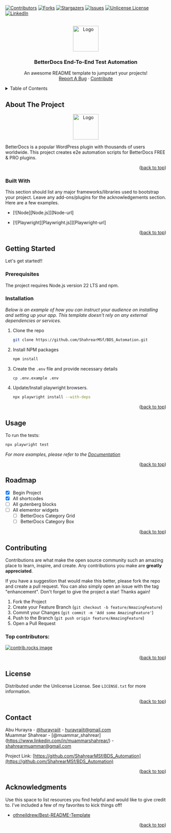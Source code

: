 <!-- Improved compatibility of back to top link: See: https://github.com/othneildrew/Best-README-Template/pull/73 -->

<a id="readme-top"></a>

<!-- PROJECT SHIELDS -->
<!--
*** I'm using markdown "reference style" links for readability.
*** Reference links are enclosed in brackets [ ] instead of parentheses ( ).
*** See the bottom of this document for the declaration of the reference variables
*** for contributors-url, forks-url, etc. This is an optional, concise syntax you may use.
*** https://www.markdownguide.org/basic-syntax/#reference-style-links
-->

[![Contributors][contributors-shield]][contributors-url]
[![Forks][forks-shield]][forks-url]
[![Stargazers][stars-shield]][stars-url]
[![Issues][issues-shield]][issues-url]
[![Unlicense License][license-shield]][license-url]
[![LinkedIn][linkedin-shield]][linkedin-url]

<!-- PROJECT LOGO -->
<br />
<div align="center">
  <a href="https://github.com/ShahrearMSf/BDS_Automation">
    <img src="https://playwright.dev/img/playwright-logo.svg" alt="Logo" width="80" height="80">
  </a>

  <h3 align="center">BetterDocs End-To-End Test Automation</h3>

  <p align="center">
    An awesome README template to jumpstart your projects!
    <!-- <br />
    <a href="https://github.com/othneildrew/Best-README-Template"><strong>Explore the docs »</strong></a>
    <br /> -->
    <br />
    <!-- <a href="https://github.com/othneildrew/Best-README-Template">View Demo</a> 
    ·-->
    <a href="https://github.com/ShahrearMSf/BDS_Automation/issues/new">Report A Bug</a>
    ·
    <a href="https://github.com/ShahrearMSf/BDS_Automation/pulls">Contribute</a>
  </p>
</div>

<!-- TABLE OF CONTENTS -->
<details>
  <summary>Table of Contents</summary>
  <ol>
    <li>
      <a href="#about-the-project">About The Project</a>
      <ul>
        <li><a href="#built-with">Built With</a></li>
      </ul>
    </li>
    <li>
      <a href="#getting-started">Getting Started</a>
      <ul>
        <li><a href="#prerequisites">Prerequisites</a></li>
        <li><a href="#installation">Installation</a></li>
      </ul>
    </li>
    <li><a href="#usage">Usage</a></li>
    <li><a href="#roadmap">Roadmap</a></li>
    <li><a href="#contributing">Contributing</a></li>
    <li><a href="#license">License</a></li>
    <li><a href="#contact">Contact</a></li>
    <li><a href="#acknowledgments">Acknowledgments</a></li>
  </ol>
</details>

<!-- ABOUT THE PROJECT -->

## About The Project

<div align="center">
<a href="https://betterdocs.co">
    <img src="https://betterdocs.co/wp-content/uploads/2023/08/Better-docs-logo-Fill.svg" alt="Logo" width="80" height="80">
  </a>
</div>

BetterDocs is a popular WordPress plugin with thousands of users worldwide. This project creates e2e automation scripts for BetterDocs FREE & PRO plugins.

<p align="right">(<a href="#readme-top">back to top</a>)</p>


### Built With

This section should list any major frameworks/libraries used to bootstrap your project. Leave any add-ons/plugins for the acknowledgements section. Here are a few examples.

* [![Node][Node.js]][Node-url]

* [![Playwright][Playwright.js]][Playwright-url]

<p align="right">(<a href="#readme-top">back to top</a>)</p>


<!-- GETTING STARTED -->
## Getting Started

Let's get started!!

### Prerequisites

The project requires Node.js version 22 LTS and npm.

### Installation

_Below is an example of how you can instruct your audience on installing and setting up your app. This template doesn't rely on any external dependencies or services._

1. Clone the repo
   ```sh
   git clone https://github.com/ShahrearMSf/BDS_Automation.git
   ```
2. Install NPM packages
   ```sh
   npm install
   ```
3. Create the `.env` file and provide necessary details
   ```sh
   cp .env.example .env
   ```
4. Update/Install playwright browsers.
   ```sh
   npx playwright install --with-deps
   ```

<p align="right">(<a href="#readme-top">back to top</a>)</p>



<!-- USAGE EXAMPLES -->
## Usage

To run the tests:

```sh
npx playwright test
```

_For more examples, please refer to the [Documentation](https://playwright.dev)_

<p align="right">(<a href="#readme-top">back to top</a>)</p>

<!-- ROADMAP -->
## Roadmap

- [x] Begin Project
- [x] All shortcodes
- [ ] All gutenberg blocks
- [ ] All elementor widgets
    - [ ] BetterDocs Category Grid
    - [ ] BetterDocs Category Box

<p align="right">(<a href="#readme-top">back to top</a>)</p>



<!-- CONTRIBUTING -->
## Contributing

Contributions are what make the open source community such an amazing place to learn, inspire, and create. Any contributions you make are **greatly appreciated**.

If you have a suggestion that would make this better, please fork the repo and create a pull request. You can also simply open an issue with the tag "enhancement".
Don't forget to give the project a star! Thanks again!

1. Fork the Project
2. Create your Feature Branch (`git checkout -b feature/AmazingFeature`)
3. Commit your Changes (`git commit -m 'Add some AmazingFeature'`)
4. Push to the Branch (`git push origin feature/AmazingFeature`)
5. Open a Pull Request

### Top contributors:

<a href="https://github.com/ShahrearMSf/BDS_Automation/graphs/contributors">
  <img src="https://contrib.rocks/image?repo=ShahrearMSf/BDS_Automation" alt="contrib.rocks image" />
</a>

<p align="right">(<a href="#readme-top">back to top</a>)</p>


<!-- LICENSE -->
## License

Distributed under the Unlicense License. See `LICENSE.txt` for more information.

<p align="right">(<a href="#readme-top">back to top</a>)</p>

<!-- CONTACT -->
## Contact

Abu Hurayra - [@hurayraiit](https://twitter.com/hurayraiit) - hurayraiit@gmail.com
<br>
Muammar Shahrear - [@muammar_shahrear] (https://www.linkedin.com/in/muammarshahrear/) - shahrearmuammar@gmail.com

Project Link: [https://github.com/ShahrearMSf/BDS_Automation](https://github.com/ShahrearMSf/BDS_Automation)

<p align="right">(<a href="#readme-top">back to top</a>)</p>


<!-- ACKNOWLEDGMENTS -->
## Acknowledgments

Use this space to list resources you find helpful and would like to give credit to. I've included a few of my favorites to kick things off!

* [othneildrew/Best-README-Template](https://github.com/othneildrew/Best-README-Template/blob/main/README.md)

<p align="right">(<a href="#readme-top">back to top</a>)</p>



<!-- MARKDOWN LINKS & IMAGES -->
<!-- https://www.markdownguide.org/basic-syntax/#reference-style-links -->
[contributors-shield]: https://img.shields.io/github/contributors/ShahrearMSf/BDS_Automation.svg?style=for-the-badge
[contributors-url]: https://github.com/ShahrearMSf/BDS_Automation/graphs/contributors
[forks-shield]: https://img.shields.io/github/forks/ShahrearMSf/BDS_Automation.svg?style=for-the-badge
[forks-url]: https://github.com/ShahrearMSf/BDS_Automation/network/members
[stars-shield]: https://img.shields.io/github/stars/ShahrearMSf/BDS_Automation.svg?style=for-the-badge
[stars-url]: https://github.com/ShahrearMSf/BDS_Automation/stargazers
[issues-shield]: https://img.shields.io/github/issues/ShahrearMSf/BDS_Automation.svg?style=for-the-badge
[issues-url]: https://github.com/ShahrearMSf/BDS_Automation/issues
[license-shield]: https://img.shields.io/github/license/ShahrearMSf/BDS_Automation.svg?style=for-the-badge
[license-url]: https://github.com/ShahrearMSf/BDS_Automation/blob/master/LICENSE.txt
[linkedin-shield]: https://img.shields.io/badge/-LinkedIn-black.svg?style=for-the-badge&logo=linkedin&colorB=555
[linkedin-url]: https://linkedin.com/in/hurayraiit
[product-screenshot]: images/screenshot.png
[Next.js]: https://img.shields.io/badge/next.js-000000?style=for-the-badge&logo=nextdotjs&logoColor=white
[Next-url]: https://nextjs.org/
[React.js]: https://img.shields.io/badge/React-20232A?style=for-the-badge&logo=react&logoColor=61DAFB
[React-url]: https://reactjs.org/
[Vue.js]: https://img.shields.io/badge/Vue.js-35495E?style=for-the-badge&logo=vuedotjs&logoColor=4FC08D
[Vue-url]: https://vuejs.org/
[Angular.io]: https://img.shields.io/badge/Angular-DD0031?style=for-the-badge&logo=angular&logoColor=white
[Angular-url]: https://angular.io/
[Svelte.dev]: https://img.shields.io/badge/Svelte-4A4A55?style=for-the-badge&logo=svelte&logoColor=FF3E00
[Svelte-url]: https://svelte.dev/
[Laravel.com]: https://img.shields.io/badge/Laravel-FF2D20?style=for-the-badge&logo=laravel&logoColor=white
[Laravel-url]: https://laravel.com
[Bootstrap.com]: https://img.shields.io/badge/Bootstrap-563D7C?style=for-the-badge&logo=bootstrap&logoColor=white
[Bootstrap-url]: https://getbootstrap.com
[JQuery.com]: https://img.shields.io/badge/jQuery-0769AD?style=for-the-badge&logo=jquery&logoColor=white
[JQuery-url]: https://jquery.com 
